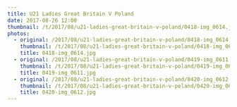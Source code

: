 ```yaml
---
title: U21 Ladies Great Britain V Poland
date: 2017-08-26 12:00
thumbnail: /t/2017/08/u21-ladies-great-britain-v-poland/0418-img_0614.jpg
photos:
  - original: /2017/08/u21-ladies-great-britain-v-poland/0418-img_0614.jpg
    thumbnail: /t/2017/08/u21-ladies-great-britain-v-poland/0418-img_0614.jpg
    title: 0418-img_0614.jpg
  - original: /2017/08/u21-ladies-great-britain-v-poland/0419-img_0611.jpg
    thumbnail: /t/2017/08/u21-ladies-great-britain-v-poland/0419-img_0611.jpg
    title: 0419-img_0611.jpg
  - original: /2017/08/u21-ladies-great-britain-v-poland/0420-img_0612.jpg
    thumbnail: /t/2017/08/u21-ladies-great-britain-v-poland/0420-img_0612.jpg
    title: 0420-img_0612.jpg
---
```

